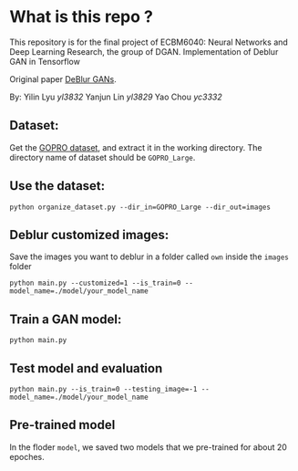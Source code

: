 # What is this repo ?

This repository is for the final project of ECBM6040: Neural Networks and Deep Learning Research, the group of DGAN. Implementation of Deblur GAN in Tensorflow 

Original paper [DeBlur GANs](https://arxiv.org/pdf/1711.07064.pdf). 


By:
Yilin Lyu	 *yl3832*
Yanjun Lin *yl3829*
Yao Chou  *yc3332*


## Dataset:

Get the [GOPRO dataset](https://drive.google.com/file/d/1H0PIXvJH4c40pk7ou6nAwoxuR4Qh_Sa2/view?usp=sharing), and extract it in the working directory. The directory name of dataset should be `GOPRO_Large`.

## Use the dataset:
```
python organize_dataset.py --dir_in=GOPRO_Large --dir_out=images
```

## Deblur customized images:

Save the images you want to deblur in a folder called `own` inside the `images` folder

```
python main.py --customized=1 --is_train=0 --model_name=./model/your_model_name
```

## Train a GAN model:
```
python main.py 
```

## Test model and evaluation 
```
python main.py --is_train=0 --testing_image=-1 --model_name=./model/your_model_name
```

## Pre-trained model
In the floder `model`, we saved two models that we pre-trained for about 20 epoches.
